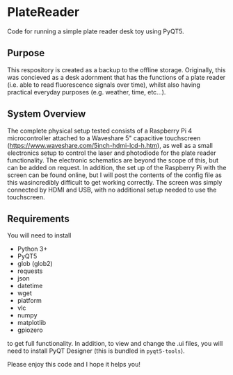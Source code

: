 # PlateReader
Code for running a simple plate reader desk toy using PyQT5.

## Purpose

This respository is created as a backup to the offline storage. Originally, this was concieved as a desk adornment that has the functions of a plate reader (i.e. able to read fluorescence signals over time), whilst also having practical everyday purposes (e.g. weather, time, etc...).

## System Overview

The complete physical setup tested consists of a Raspberry Pi 4 microcontroller attached to a Waveshare 5" capacitive touchscreen (https://www.waveshare.com/5inch-hdmi-lcd-h.htm), as well as a small electronics setup to control the laser and photodiode for the plate reader functionality. The electronic schematics are beyond the scope of this, but can be added on request. In addition, the set up of the Raspberry Pi with the screen can be found online, but I will post the contents of the config file as this wasincredibly difficult to get working correctly. The screen was simply connected by HDMI and USB, with no additional setup needed to use the touchscreen.

## Requirements

You will need to install
- Python 3+
- PyQT5
- glob (glob2)
- requests
- json
- datetime
- wget
- platform
- vlc
- numpy
- matplotlib
- gpiozero

to get full functionality. In addition, to view and change the .ui files, you will need to install PyQT Designer (this is bundled in `pyqt5-tools`).

Please enjoy this code and I hope it helps you! 
